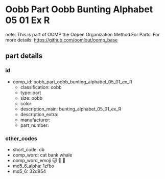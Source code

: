 # Oobb Part Oobb Bunting Alphabet 05 01 Ex R  

note: This is part of OOMP the Oopen Organization Method For Parts. For more details: https://github.com/oomlout/oomp_base

##  part details





### id
* oomp_id: oobb_part_oobb_bunting_alphabet_05_01_ex_R
  * classification: oobb
  * type: part
  * size: oobb
  * color: 
  * description_main: bunting_alphabet_05_01_ex_R
  * description_extra: 
  * manufacturer: 
  * part_number: 

### other_codes
* short_code: ob
* oomp_word: cat bank whale
* oomp_word_emoji :cat: :bank: :whale:
* md5_6_alpha: 1zfbo
* md5_6: 32d954